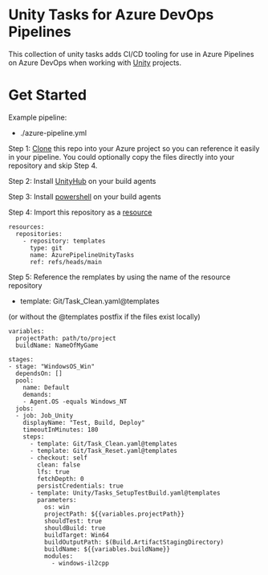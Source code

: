 # Unity Tasks for Azure DevOps Pipelines

This collection of unity tasks adds CI/CD tooling for use in Azure Pipelines on Azure DevOps when working with [Unity](https://www.unity3d.com) projects.

# Get Started
Example  pipeline:
- ./azure-pipeline.yml 

Step 1: [Clone](https://learn.microsoft.com/en-us/azure/devops/repos/git/clone) this repo into your Azure project so you can reference it easily in your pipeline. You could optionally copy the files directly into your repository and skip Step 4.

Step 2: Install [UnityHub](https://docs.unity3d.com/2020.1/Documentation/Manual/GettingStartedInstallingHub.html) on your build agents

Step 3: Install [powershell](https://learn.microsoft.com/en-us/powershell/scripting/install/installing-powershell) on your build agents

Step 4: Import this repository as a [resource](https://learn.microsoft.com/en-us/azure/devops/pipelines/process/resources)

```
resources:
  repositories:
    - repository: templates
      type: git
      name: AzurePipelineUnityTasks
      ref: refs/heads/main
```

Step 5: Reference the remplates by using the name of the resource repository 
- template: Git/Task_Clean.yaml@templates

(or without the @templates postfix if the files exist locally)

```
variables:
  projectPath: path/to/project
  buildName: NameOfMyGame

stages:
- stage: "WindowsOS_Win"
  dependsOn: []
  pool:
    name: Default
    demands:
    - Agent.OS -equals Windows_NT
  jobs:
  - job: Job_Unity
    displayName: "Test, Build, Deploy"
    timeoutInMinutes: 180
    steps:
      - template: Git/Task_Clean.yaml@templates
      - template: Git/Task_Reset.yaml@templates
      - checkout: self
        clean: false
        lfs: true
        fetchDepth: 0
        persistCredentials: true
      - template: Unity/Tasks_SetupTestBuild.yaml@templates
        parameters:
          os: win
          projectPath: ${{variables.projectPath}}
          shouldTest: true
          shouldBuild: true
          buildTarget: Win64
          buildOutputPath: $(Build.ArtifactStagingDirectory)
          buildName: ${{variables.buildName}}
          modules:
            - windows-il2cpp
```